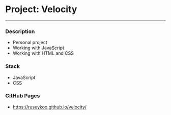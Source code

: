 # Project: Velocity
___
### Description

* Personal project
* Working with JavaScript
* Working with HTML and CSS

### Stack

* JavaScript
* CSS

### GitHub Pages

* https://ruseykoo.github.io/velocity/
